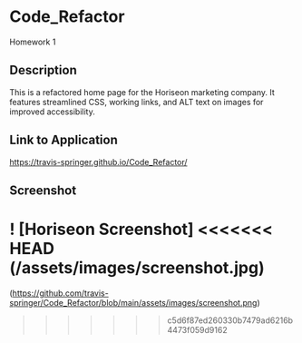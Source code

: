 # Code_Refactor
Homework 1
## Description

This is a refactored home page for the Horiseon marketing company. It features streamlined CSS, working links, and ALT text on images for improved accessibility.

## Link to Application

https://travis-springer.github.io/Code_Refactor/

## Screenshot

! [Horiseon Screenshot]
<<<<<<< HEAD
(/assets/images/screenshot.jpg)
=======
(https://github.com/travis-springer/Code_Refactor/blob/main/assets/images/screenshot.png)
>>>>>>> c5d6f87ed260330b7479ad6216b4473f059d9162
